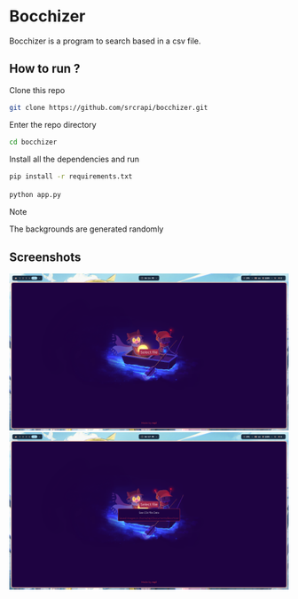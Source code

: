 # Bocchizer

Bocchizer is a program to search based in a csv file.

## How to run ?

Clone this repo
```bash
git clone https://github.com/srcrapi/bocchizer.git
``` 

Enter the repo directory
```bash 
cd bocchizer
```

Install all the dependencies and run
```bash
pip install -r requirements.txt

python app.py
```

> [!NOTE]
> The backgrounds are generated randomly

## Screenshots
<div align="center">
    <img src="./assets/bocchizer-1.png" alt="Bocchizer first image example">
    <img src="./assets/bocchizer-2.png" alt="Bocchizer second image example">
<div>
